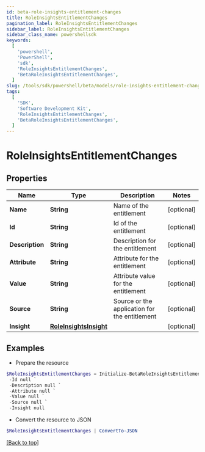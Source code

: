 ```yaml
---
id: beta-role-insights-entitlement-changes
title: RoleInsightsEntitlementChanges
pagination_label: RoleInsightsEntitlementChanges
sidebar_label: RoleInsightsEntitlementChanges
sidebar_class_name: powershellsdk
keywords:
  [
    'powershell',
    'PowerShell',
    'sdk',
    'RoleInsightsEntitlementChanges',
    'BetaRoleInsightsEntitlementChanges',
  ]
slug: /tools/sdk/powershell/beta/models/role-insights-entitlement-changes
tags:
  [
    'SDK',
    'Software Development Kit',
    'RoleInsightsEntitlementChanges',
    'BetaRoleInsightsEntitlementChanges',
  ]
---
```


# RoleInsightsEntitlementChanges

## Properties

| Name | Type | Description | Notes |
| --- | --- | --- | --- |
| **Name** | **String** | Name of the entitlement | [optional] |
| **Id** | **String** | Id of the entitlement | [optional] |
| **Description** | **String** | Description for the entitlement | [optional] |
| **Attribute** | **String** | Attribute for the entitlement | [optional] |
| **Value** | **String** | Attribute value for the entitlement | [optional] |
| **Source** | **String** | Source or the application for the entitlement | [optional] |
| **Insight** | [**RoleInsightsInsight**](role-insights-insight) |  | [optional] |

## Examples

- Prepare the resource

```powershell
$RoleInsightsEntitlementChanges = Initialize-BetaRoleInsightsEntitlementChanges  -Name null `
 -Id null `
 -Description null `
 -Attribute null `
 -Value null `
 -Source null `
 -Insight null
```

- Convert the resource to JSON

```powershell
$RoleInsightsEntitlementChanges | ConvertTo-JSON
```

[[Back to top]](#)
